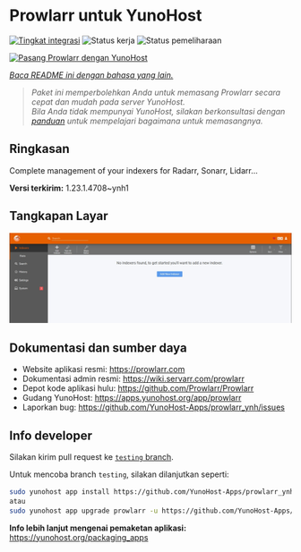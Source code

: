 <!--
N.B.: README ini dibuat secara otomatis oleh <https://github.com/YunoHost/apps/tree/master/tools/readme_generator>
Ini TIDAK boleh diedit dengan tangan.
-->

# Prowlarr untuk YunoHost

[![Tingkat integrasi](https://dash.yunohost.org/integration/prowlarr.svg)](https://ci-apps.yunohost.org/ci/apps/prowlarr/) ![Status kerja](https://ci-apps.yunohost.org/ci/badges/prowlarr.status.svg) ![Status pemeliharaan](https://ci-apps.yunohost.org/ci/badges/prowlarr.maintain.svg)

[![Pasang Prowlarr dengan YunoHost](https://install-app.yunohost.org/install-with-yunohost.svg)](https://install-app.yunohost.org/?app=prowlarr)

*[Baca README ini dengan bahasa yang lain.](./ALL_README.md)*

> *Paket ini memperbolehkan Anda untuk memasang Prowlarr secara cepat dan mudah pada server YunoHost.*  
> *Bila Anda tidak mempunyai YunoHost, silakan berkonsultasi dengan [panduan](https://yunohost.org/install) untuk mempelajari bagaimana untuk memasangnya.*

## Ringkasan

Complete management of your indexers for Radarr, Sonarr, Lidarr...

**Versi terkirim:** 1.23.1.4708~ynh1

## Tangkapan Layar

![Tangkapan Layar pada Prowlarr](./doc/screenshots/screenshot.jpg)

## Dokumentasi dan sumber daya

- Website aplikasi resmi: <https://prowlarr.com>
- Dokumentasi admin resmi: <https://wiki.servarr.com/prowlarr>
- Depot kode aplikasi hulu: <https://github.com/Prowlarr/Prowlarr>
- Gudang YunoHost: <https://apps.yunohost.org/app/prowlarr>
- Laporkan bug: <https://github.com/YunoHost-Apps/prowlarr_ynh/issues>

## Info developer

Silakan kirim pull request ke [`testing` branch](https://github.com/YunoHost-Apps/prowlarr_ynh/tree/testing).

Untuk mencoba branch `testing`, silakan dilanjutkan seperti:

```bash
sudo yunohost app install https://github.com/YunoHost-Apps/prowlarr_ynh/tree/testing --debug
atau
sudo yunohost app upgrade prowlarr -u https://github.com/YunoHost-Apps/prowlarr_ynh/tree/testing --debug
```

**Info lebih lanjut mengenai pemaketan aplikasi:** <https://yunohost.org/packaging_apps>
